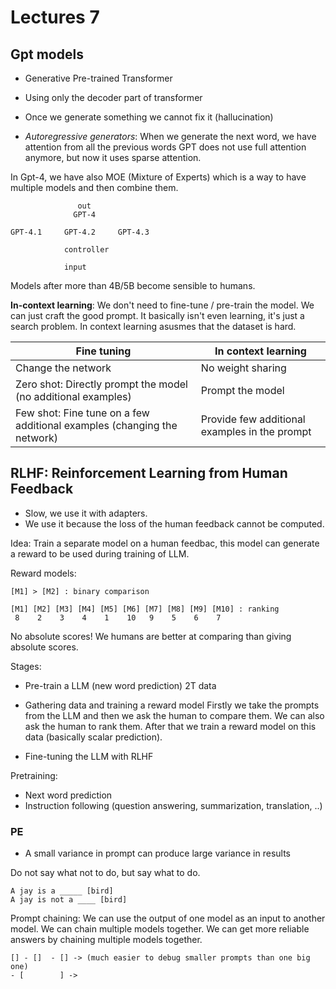 # Lectures 7

## Gpt models

- Generative Pre-trained Transformer
- Using only the decoder part of transformer
- Once we generate something we cannot fix it (hallucination)

- _Autoregressive generators_: When we generate the next word, we have attention from all the previous words
  GPT does not use full attention anymore, but now it uses sparse attention.

In Gpt-4, we have also MOE (Mixture of Experts) which is a way to have multiple models and then combine them.

```
               out
              GPT-4

GPT-4.1     GPT-4.2     GPT-4.3

            controller

            input
```

Models after more than 4B/5B become sensible to humans.

**In-context learning**: We don't need to fine-tune / pre-train the model.
We can just craft the good prompt. It basically isn't even learning, it's just a search problem.
In context learning asusmes that the dataset is hard.

| Fine tuning                                                             | In context learning                           |
| ----------------------------------------------------------------------- | --------------------------------------------- |
| Change the network                                                      | No weight sharing                             |
| Zero shot: Directly prompt the model (no additional examples)           | Prompt the model                              |
| Few shot: Fine tune on a few additional examples (changing the network) | Provide few additional examples in the prompt |

## RLHF: Reinforcement Learning from Human Feedback

- Slow, we use it with adapters.
- We use it because the loss of the human feedback cannot be computed.

Idea: Train a separate model on a human feedbac, this model can generate a reward to be used during training of LLM.

Reward models:

```
[M1] > [M2] : binary comparison

[M1] [M2] [M3] [M4] [M5] [M6] [M7] [M8] [M9] [M10] : ranking
 8    2    3    4    1    10   9    5    6    7
```

No absolute scores! We humans are better at comparing than giving absolute scores.

Stages:

- Pre-train a LLM (new word prediction) 2T data
- Gathering data and training a reward model
  Firstly we take the prompts from the LLM and then we ask the human to compare them. We can also ask the human to rank them.
  After that we train a reward model on this data (basically scalar prediction).

- Fine-tuning the LLM with RLHF

Pretraining:

- Next word prediction
- Instruction following (question answering, summarization, translation, ..)

### PE

- A small variance in prompt can produce large variance in results

Do not say what not to do, but say what to do.

```
A jay is a _____ [bird]
A jay is not a ____ [bird]
```

Prompt chaining: We can use the output of one model as an input to another model. We can chain multiple models together.
We can get more reliable answers by chaining multiple models together.

```
[] - []  - [] -> (much easier to debug smaller prompts than one big one)
- [        ] ->
```
